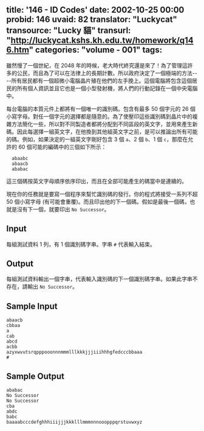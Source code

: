 title: '146 - ID Codes'
date: 2002-10-25 00:00
probid: 146
uvaid: 82
translator: "Luckycat"
transource: "Lucky 貓"
transurl: "http://luckycat.kshs.kh.edu.tw/homework/q146.htm"
categories: "volume - 001"
tags:
---

雖然慢了一個世紀，在 2048 年的時候，老大時代終究還是來了！為了管理這許多的公民，而且為了可以在法律上的長期計數。所以政府決定了一個極端的方法----所有居民都有一個超微小電腦晶片殖在他們的左手脕上。這個電腦將包含這個居民的所有個人資訊並且它也是一個小型發射機，將人們的行動記錄在一個中央電腦中。

每台電腦的本質元件上都將有一個唯一的識別碼。包含有最多 50 個字元的 26 個小寫字母。對任一個字元的選擇都是隨意的。為了使壓印這些識別碼到晶片中的複雜方法簡化一些，所以對不同製造者都將分配到不同區段的英文字，並用來產生新碼。因此每選擇一組英文字，在他換到其他組英文字之前，是可以推論出所有可能的碼。例如，如果決定的一組英文字剛好包含 3 個 `a`、2 個 `b`、1 個 `c`，那麼在允許的 60 個可能的編碼中的三個如下所示：

      abaabc
      abaacb
      ababac

這三個碼按英文字母順序依序印出，而且在全部可能產生的碼當中是連續的。

現在你的任務就是要寫一個程序來幫忙識別碼的發行。你的程式將接受一系列不超 50 個小寫字母 (有可能會重覆)。而且印出他的下一個碼。假如是最後一個碼，也就是沒有下一個，就要印出 `No Successor`。

<!-- more -->

## Input ##

每組測試資料 1 列，有 1 個識別碼字串。字串 `#` 代表輸入結束。

## Output ##

每組測試資料輸出一個字串，代表輸入識別碼的下一個識別碼字串。如果此字串不存在，請輸出 `No Successor`。

## Sample Input ##

	abaacb
	cbbaa
	a
	cab
	abcd
	acbb
	azyxwvutsrqpppooonnnmmmlllkkkjjjiiihhhgfedcccbbaaa
	#

## Sample Output ##

	ababac
	No Successor
	No Successor
	cba
	abdc
	babc
	baaaabcccdefghhhiiijjjkkklllmmmnnnooopppqrstuvwxyz